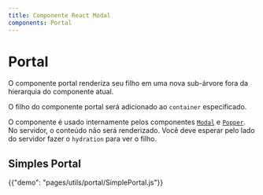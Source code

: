 ```yaml
---
title: Componente React Modal
components: Portal
---
```


# Portal

<p class="description">O componente portal renderiza seu filho em uma nova sub-árvore fora da hierarquia do componente atual.</p>

O filho do componente portal será adicionado ao `container` especificado.

O componente é usado internamente pelos componentes [`Modal`](/utils/modal/) e [`Popper`](/utils/popper/). No servidor, o conteúdo não será renderizado. Você deve esperar pelo lado do servidor fazer o `hydration` para ver o filho.

## Simples Portal

{{"demo": "pages/utils/portal/SimplePortal.js"}}
